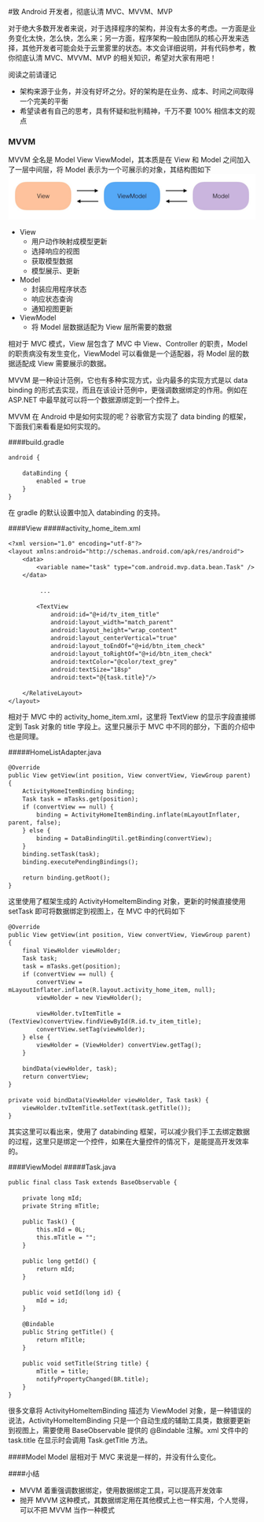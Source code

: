#致 Android 开发者，彻底认清 MVC、MVVM、MVP

对于绝大多数开发者来说，对于选择程序的架构，并没有太多的考虑。一方面是业务变化太快，怎么快，怎么来；另一方面，程序架构一般由团队的核心开发来选择，其他开发者可能会处于云里雾里的状态。本文会详细说明，并有代码参考，教你彻底认清 MVC、MVVM、MVP 的相关知识，希望对大家有用吧！

阅读之前请谨记

* 架构来源于业务，并没有好坏之分。好的架构是在业务、成本、时间之间取得一个完美的平衡
* 希望读者有自己的思考，具有怀疑和批判精神，千万不要 100% 相信本文的观点

### MVVM
MVVM 全名是 Model View ViewModel，其本质是在 View 和 Model 之间加入了一层中间层，将 Model 表示为一个可展示的对象，其结构图如下
![MVVM](article/mvvm.png)

* View
	* 用户动作映射成模型更新
	* 选择响应的视图
	* 获取模型数据
	* 模型展示、更新
* Model
	* 封装应用程序状态
	* 响应状态查询
	* 通知视图更新
* ViewModel
	* 将 Model 层数据适配为 View 层所需要的数据 

相对于 MVC 模式，View 层包含了 MVC 中 View、Controller 的职责，Model 的职责病没有发生变化，ViewModel 可以看做是一个适配器，将 Model 层的数据适配成 View 需要展示的数据。

MVVM 是一种设计范例，它也有多种实现方式，业内最多的实现方式是以 data binding 的形式去实现，而且在该设计范例中，更强调数据绑定的作用。例如在 ASP.NET 中最早就可以将一个数据源绑定到一个控件上。

MVVM 在 Android 中是如何实现的呢？谷歌官方实现了 data binding 的框架，下面我们来看看是如何实现的。

####build.gradle
```
android {

    dataBinding {
        enabled = true
    }
}
```
在 gradle 的默认设置中加入 databinding 的支持。

####View
#####activity\_home_item.xml
```
<?xml version="1.0" encoding="utf-8"?>
<layout xmlns:android="http://schemas.android.com/apk/res/android">
    <data>
        <variable name="task" type="com.android.mvp.data.bean.Task" />
    </data>
    
		 ...
		 
        <TextView
            android:id="@+id/tv_item_title"
            android:layout_width="match_parent"
            android:layout_height="wrap_content"
            android:layout_centerVertical="true"
            android:layout_toEndOf="@+id/btn_item_check"
            android:layout_toRightOf="@+id/btn_item_check"
            android:textColor="@color/text_grey"
            android:textSize="18sp"
            android:text="@{task.title}"/>

    </RelativeLayout>
</layout>
```
相对于 MVC 中的 activity\_home_item.xml，这里将 TextView 的显示字段直接绑定到 Task 对象的 title 字段上。这里只展示于 MVC 中不同的部分，下面的介绍中也是同理。

#####HomeListAdapter.java
```
@Override
public View getView(int position, View convertView, ViewGroup parent) {
    ActivityHomeItemBinding binding;
    Task task = mTasks.get(position);
    if (convertView == null) {
        binding = ActivityHomeItemBinding.inflate(mLayoutInflater, parent, false);
    } else {
        binding = DataBindingUtil.getBinding(convertView);
    }
    binding.setTask(task);
    binding.executePendingBindings();

    return binding.getRoot();
}
```
这里使用了框架生成的 ActivityHomeItemBinding 对象，更新的时候直接使用 setTask 即可将数据绑定到视图上，在 MVC 中的代码如下

```
@Override
public View getView(int position, View convertView, ViewGroup parent) {
    final ViewHolder viewHolder;
    Task task;
    task = mTasks.get(position);
    if (convertView == null) {
        convertView = mLayoutInflater.inflate(R.layout.activity_home_item, null);
        viewHolder = new ViewHolder();

        viewHolder.tvItemTitle = (TextView)convertView.findViewById(R.id.tv_item_title);
        convertView.setTag(viewHolder);
    } else {
        viewHolder = (ViewHolder) convertView.getTag();
    }

    bindData(viewHolder, task);
    return convertView;
}

private void bindData(ViewHolder viewHolder, Task task) {
    viewHolder.tvItemTitle.setText(task.getTitle());
}
```
其实这里可以看出来，使用了 databinding 框架，可以减少我们手工去绑定数据的过程，这里只是绑定一个控件，如果在大量控件的情况下，是能提高开发效率的。

####ViewModel
#####Task.java
```
public final class Task extends BaseObservable {

    private long mId;
    private String mTitle;

    public Task() {
        this.mId = 0L;
        this.mTitle = "";
    }

    public long getId() {
        return mId;
    }

    public void setId(long id) {
        mId = id;
    }

    @Bindable
    public String getTitle() {
        return mTitle;
    }

    public void setTitle(String title) {
        mTitle = title;
        notifyPropertyChanged(BR.title);
    }
}
```
很多文章将 ActivityHomeItemBinding 描述为 ViewModel 对象，是一种错误的说法，ActivityHomeItemBinding 只是一个自动生成的辅助工具类，数据要更新到视图上，需要使用 BaseObservable 提供的 @Bindable 注解。xml 文件中的 task.title 在显示时会调用 Task.getTitle 方法。

####Model
Model 层相对于 MVC 来说是一样的，并没有什么变化。

####小结
* MVVM 着重强调数据绑定，使用数据绑定工具，可以提高开发效率
* 抛开 MVVM 这种模式，其数据绑定用在其他模式上也一样实用，个人觉得，可以不把 MVVM 当作一种模式

